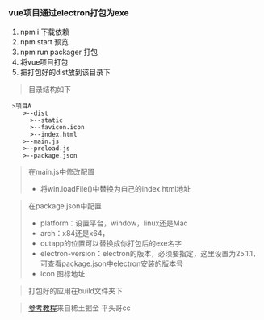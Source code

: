 ### vue项目通过electron打包为exe
1. npm i 下载依赖
2. npm start 预览
3. npm run packager 打包
4. 将vue项目打包
5. 把打包好的dist放到该目录下
> 目录结构如下
```
 >项目A
    >--dist
      >--static
      >--favicon.icon
      >--index.html
    >--main.js
    >--preload.js
    >--package.json
```
> 在main.js中修改配置
> - 将win.loadFile()中替换为自己的index.html地址

> 在package.json中配置
> - platform：设置平台，window，linux还是Mac
> - arch：x84还是x64，
> - outapp的位置可以替换成你打包后的exe名字
> - electron-version：electron的版本，必须要指定，这里设置为25.1.1，可查看package.json中electron安装的版本号
> - icon 图标地址

> 打包好的应用在build文件夹下

> [参考教程](https://juejin.cn/post/7078543710434099237)来自稀土掘金 平头哥cc
